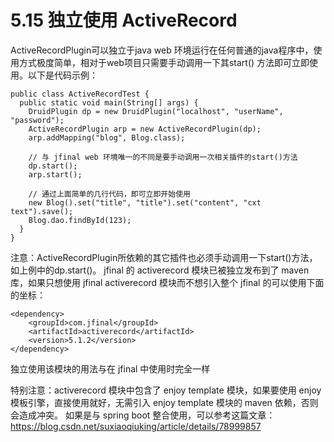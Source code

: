 # 5.15 独立使用 ActiveRecord
ActiveRecordPlugin可以独立于java web 环境运行在任何普通的java程序中，使用方式极度简单，相对于web项目只需要手动调用一下其start() 方法即可立即使用。以下是代码示例：
```
public class ActiveRecordTest {
  public static void main(String[] args) {
    DruidPlugin dp = new DruidPlugin("localhost", "userName", "password");
    ActiveRecordPlugin arp = new ActiveRecordPlugin(dp);
    arp.addMapping("blog", Blog.class);
    
    // 与 jfinal web 环境唯一的不同是要手动调用一次相关插件的start()方法
    dp.start();
    arp.start();
    
    // 通过上面简单的几行代码，即可立即开始使用
    new Blog().set("title", "title").set("content", "cxt text").save();
    Blog.dao.findById(123);
  }
}
```
注意：ActiveRecordPlugin所依赖的其它插件也必须手动调用一下start()方法，如上例中的dp.start()。
jfinal 的 activerecord 模块已被独立发布到了 maven 库，如果只想使用 jfinal activerecord 模块而不想引入整个 jfinal 的可以使用下面的坐标：

```
<dependency>
    <groupId>com.jfinal</groupId>
    <artifactId>activerecord</artifactId>
    <version>5.1.2</version>
</dependency>
```
独立使用该模块的用法与在 jfinal 中使用时完全一样

特别注意：activerecord 模块中包含了 enjoy template 模块，如果要使用 enjoy 模板引擎，直接使用就好，无需引入 enjoy template 模块的 maven 依赖，否则会造成冲突。
如果是与 spring boot 整合使用，可以参考这篇文章：https://blog.csdn.net/suxiaoqiuking/article/details/78999857